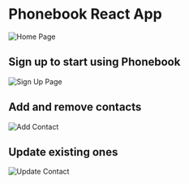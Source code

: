 # Phonebook React App

![Home Page](./img/readme/readme_home.png)

## Sign up to start using Phonebook

![Sign Up Page](./img/readme/readme_signup.png)

## Add and remove contacts

![Add Contact](./img/readme/readme_contacts.png)

## Update existing ones

![Update Contact](./img/readme/readme_contacts2.png)

